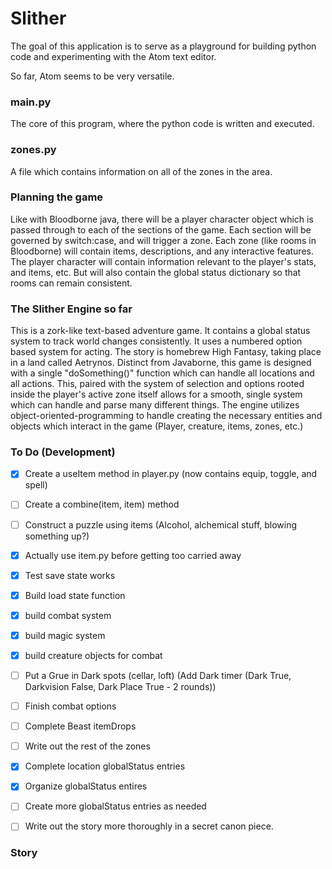 # Slither

The goal of this application is to serve as a playground for building python code and experimenting with the Atom text editor.  

So far, Atom seems to be very versatile.  

### main.py
The core of this program, where the python code is written and executed.  

### zones.py
A file which contains information on all of the zones in the area.  

### Planning the game
Like with Bloodborne java, there will be a player character object which is passed through to each of the sections of the game. Each section will be governed by switch:case, and will trigger a zone. Each zone (like rooms in Bloodborne) will contain items, descriptions, and any interactive features. The player character will contain information relevant to the player's stats, and items, etc. But will also contain the global status dictionary so that rooms can remain consistent.

### The Slither Engine so far
This is a zork-like text-based adventure game. It contains a global status system to track world changes consistently. It uses a numbered option based system for acting. The story is homebrew High Fantasy, taking place in a land called Aetrynos. Distinct from Javaborne, this game is designed with a single "doSomething()" function which can handle all locations and all actions. This, paired with the system of selection and options rooted inside the player's active zone itself allows for a smooth, single system which can handle and parse many different things. The engine utilizes object-oriented-programming to handle creating the necessary entities and objects which interact in the game (Player, creature, items, zones, etc.)

### To Do (Development)
- [x] Create a useItem method in player.py (now contains equip, toggle, and spell)
- [ ] Create a combine(item, item) method
- [ ] Construct a puzzle using items (Alcohol, alchemical stuff, blowing something up?)
- [x] Actually use item.py before getting too carried away
- [x] Test save state works
- [x] Build load state function
- [x] build combat system
- [x] build magic system
- [x] build creature objects for combat
- [ ] Put a Grue in Dark spots (cellar, loft) (Add Dark timer (Dark True, Darkvision False, Dark Place True - 2 rounds))
- [ ] Finish combat options
- [ ] Complete Beast itemDrops
- [ ] Write out the rest of the zones
- [x] Complete location globalStatus entries
- [x] Organize globalStatus entires
- [ ] Create more globalStatus entries as needed
- [ ] Write out the story more thoroughly in a secret canon piece.



### Story
